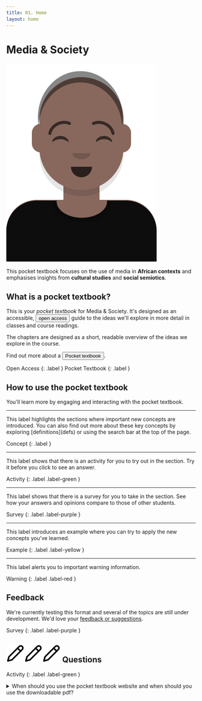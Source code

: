 ```yaml
---
title: 01. Home
layout: home
---
```


# Media & Society

![Media student](img/cap.svg)

This pocket textbook focuses on the use of media in **African contexts** and emphasises insights from **cultural studies** and **social semiotics**.

## What is a pocket textbook?
This is your *pocket textbook* for Media & Society. It's designed as an accessible, <button popovertarget="open">open access</button> guide to 
the ideas we'll explore in more detail in classes and course readings. 

The chapters are designed as a short, readable overview of the ideas we explore in the course.

Find out more about a <button popovertarget="pocket">Pocket textbook</button>.

<div popover id="pocket">
  <h2>What is a pocket textbook?</h2>
  <hr>
  <p>Your pocket textbook takes the form of a website that you can use on your phone or download as a pdf.</p>
  <p>We suggest you use the website version when you want to view videos or animations or listen to audio.</p>
  <button popovertarget="pocket" popovertargetaction="hide">Close</button>
</div>

<div popover id="open">
## What is "open access"?
  <hr>
<p>Open access means anyone should be able to access a resource. </p>  
<p>There are no financial, legal or technical barriers to accessing the textbook. </p>
<p>The authors should be acknowledged. </p>
<p>Any derivative works should also have this license.</p>

<p>This is known as a ** Creative Commons Attribution-ShareAlike 4.0 (BY-SA)** license.</p>

<img src="https://mirrors.creativecommons.org/presskit/icons/cc.svg" style="max-width: 1em;max-height:1em;margin-left: .2em;"><img src="https://mirrors.creativecommons.org/presskit/icons/by.svg" style="max-width: 1em;max-height:1em;margin-left: .2em;"><img src="https://mirrors.creativecommons.org/presskit/icons/sa.svg" style="max-width: 1em;max-height:1em;margin-left: .2em;">

<button popovertarget="open" popovertargetaction="hide">Close</button>
</div>

Open Access
{: .label }
Pocket Textbook
{: .label }

## How to use the pocket textbook

You'll learn more by engaging and interacting with the pocket textbook.

<hr>
This label highlights the sections where important new concepts are introduced.
You can also find out more about these key concepts by exploring [definitions](defs) or using the search bar at the top of the page.

Concept
{: .label }

<hr>

This label shows that there is an activity for you to try out in the section. Try it before you click to see an answer.

Activity
{: .label .label-green }

<hr>

This label shows that there is a survey for you to take in the section. See how your answers and opinions compare to those of other students.

Survey
{: .label .label-purple }

<hr>

This label introduces an example where you can try to apply the new concepts you've learned.

Example
{: .label .label-yellow }

<hr>

This label alerts you to important warning information.

Warning
{: .label .label-red }

## Feedback

We're currently testing this format and several of the topics are still under development. 
We'd love your [feedback or suggestions](https://forms.office.com/Pages/ResponsePage.aspx?id=NUNFkk5Wz0ywsCREW4wD9x3s_0Z6PpBKt8EXUBVHZFtUQjQyUjA3T0JWNlZPRElOVFpGRFFBVFFIOS4u).

Survey
{: .label .label-purple }

## ![Activity](img/pencilpencil.svg)![Activity](img/pencilpencil.svg)![Activity](img/pencilpencil.svg) Questions
Activity
{: .label .label-green }

<details markdown="block">
Use the website when you are:
    
- Viewing video and animations.
- Listening to podcasts.
- Searching for keywords.
- Using interactive exercises (like this one).

Download the pdf to use it:
- When you won't have wifi access. 
- If you want to avoid using mobile data.
- For focused, uninterrupted reading.
- For printing and physical note-taking.
 <summary>When should you use the pocket textbook website and when should you use the downloadable pdf?</summary>
 

